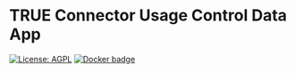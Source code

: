# TRUE Connector Usage Control Data App

[![License: AGPL](https://img.shields.io/github/license/Engineering-Research-and-Development/true-connector-fiware_data_app.svg)](https://opensource.org/licenses/AGPL-3.0)
[![Docker badge](https://img.shields.io/docker/pulls/rdlabengpa/ids_uc_data_app.svg)](https://hub.docker.com/r/rdlabengpa/ids_uc_data_app)
<br/>

